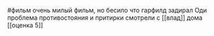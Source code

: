 #фильм 
очень милый фильм, но бесило что гарфилд задирал Оди
проблема противостояния и притирки
смотрели с [[влад]] дома
[[оценка 5]]